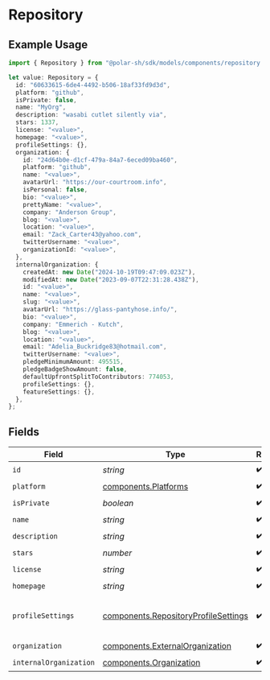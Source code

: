 # Repository

## Example Usage

```typescript
import { Repository } from "@polar-sh/sdk/models/components/repository.js";

let value: Repository = {
  id: "60633615-6de4-4492-b506-18af33fd9d3d",
  platform: "github",
  isPrivate: false,
  name: "MyOrg",
  description: "wasabi cutlet silently via",
  stars: 1337,
  license: "<value>",
  homepage: "<value>",
  profileSettings: {},
  organization: {
    id: "24d64b0e-d1cf-479a-84a7-6eced09ba460",
    platform: "github",
    name: "<value>",
    avatarUrl: "https://our-courtroom.info",
    isPersonal: false,
    bio: "<value>",
    prettyName: "<value>",
    company: "Anderson Group",
    blog: "<value>",
    location: "<value>",
    email: "Zack_Carter43@yahoo.com",
    twitterUsername: "<value>",
    organizationId: "<value>",
  },
  internalOrganization: {
    createdAt: new Date("2024-10-19T09:47:09.023Z"),
    modifiedAt: new Date("2023-09-07T22:31:28.438Z"),
    id: "<value>",
    name: "<value>",
    slug: "<value>",
    avatarUrl: "https://glass-pantyhose.info/",
    bio: "<value>",
    company: "Emmerich - Kutch",
    blog: "<value>",
    location: "<value>",
    email: "Adelia_Buckridge83@hotmail.com",
    twitterUsername: "<value>",
    pledgeMinimumAmount: 495515,
    pledgeBadgeShowAmount: false,
    defaultUpfrontSplitToContributors: 774053,
    profileSettings: {},
    featureSettings: {},
  },
};
```

## Fields

| Field                                                                                        | Type                                                                                         | Required                                                                                     | Description                                                                                  | Example                                                                                      |
| -------------------------------------------------------------------------------------------- | -------------------------------------------------------------------------------------------- | -------------------------------------------------------------------------------------------- | -------------------------------------------------------------------------------------------- | -------------------------------------------------------------------------------------------- |
| `id`                                                                                         | *string*                                                                                     | :heavy_check_mark:                                                                           | N/A                                                                                          |                                                                                              |
| `platform`                                                                                   | [components.Platforms](../../models/components/platforms.md)                                 | :heavy_check_mark:                                                                           | N/A                                                                                          |                                                                                              |
| `isPrivate`                                                                                  | *boolean*                                                                                    | :heavy_check_mark:                                                                           | N/A                                                                                          |                                                                                              |
| `name`                                                                                       | *string*                                                                                     | :heavy_check_mark:                                                                           | N/A                                                                                          | MyOrg                                                                                        |
| `description`                                                                                | *string*                                                                                     | :heavy_check_mark:                                                                           | N/A                                                                                          |                                                                                              |
| `stars`                                                                                      | *number*                                                                                     | :heavy_check_mark:                                                                           | N/A                                                                                          | 1337                                                                                         |
| `license`                                                                                    | *string*                                                                                     | :heavy_check_mark:                                                                           | N/A                                                                                          |                                                                                              |
| `homepage`                                                                                   | *string*                                                                                     | :heavy_check_mark:                                                                           | N/A                                                                                          |                                                                                              |
| `profileSettings`                                                                            | [components.RepositoryProfileSettings](../../models/components/repositoryprofilesettings.md) | :heavy_check_mark:                                                                           | Settings for the repository profile                                                          |                                                                                              |
| `organization`                                                                               | [components.ExternalOrganization](../../models/components/externalorganization.md)           | :heavy_check_mark:                                                                           | N/A                                                                                          |                                                                                              |
| `internalOrganization`                                                                       | [components.Organization](../../models/components/organization.md)                           | :heavy_check_mark:                                                                           | N/A                                                                                          |                                                                                              |